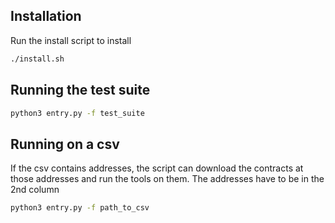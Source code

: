 ## Installation

Run the install script to install

```bash
./install.sh
```

## Running the test suite

```bash
python3 entry.py -f test_suite
```

## Running on a csv

If the csv contains addresses, the script can download the contracts at those addresses and run the tools on them.
The addresses have to be in the 2nd column

```bash
python3 entry.py -f path_to_csv
```
